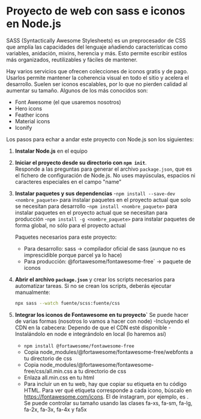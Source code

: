 # Proyecto de web con sass e iconos en Node.js

SASS (Syntactically Awesome Stylesheets) es un preprocesador de CSS que amplía las capacidades del lenguaje añadiendo características como variables, anidación, mixins, herencia y más. Esto permite escribir estilos más organizados, reutilizables y fáciles de mantener.

Hay varios servicios que ofrecen colecciones de iconos gratis y de pago. Usarlos permite mantener la coherencia visual en todo el sitio y acelera el desarrollo. Suelen ser iconos escalables, por lo que no pierden calidad al aumentar su tamaño. Algunos de los más conocidos son:
   - Font Awesome (el que usaremos nosotros)
   - Hero icons
   - Feather icons
   - Material icons
   - Iconify

Los pasos para echar a andar este proyecto con Node.js son los siguientes:

1. **Instalar Node.js** en el equipo

2. **Iniciar el proyecto desde su directorio con `npm init`**.  
   Responde a las preguntas para generar el archivo `package.json`, que es el fichero de configuración de Node.js.
   No uses mayúsculas, espacios ni caracteres especiales en el campo "name"

3. **Instalar paquetes y sus dependencias** 
   -`npm install --save-dev <nombre_paquete>` para instalar paquetes en el proyecto actual que solo se necesitan para desarrollo
   -`npm install <nombre_paquete>` para instalar paquetes en el proyecto actual que se necesitan para producción
   -`npm install -g <nombre_paquete>` para instalar paquetes de forma global, no sólo para el proyecto actual
   
   Paquetes necesarios para este proyecto:
   - Para desarrollo: sass -> compilador oficial de sass (aunque no es imprescidible porque parcel ya lo hace)
   - Para producción: @fortawesome/fontawesome-free` -> paquete de iconos

4. **Abrir el archivo `package.json`** y crear los scripts necesarios para automatizar tareas.
   Si no se crean los scripts, deberás ejecutar manualmente:
   ```bash
   npx sass --watch fuente/scss:fuente/css

5. **Integrar los iconos de Fontawesome en tu proyecto`** Se puede hacer de varias formas (nosotros lo vamos a hacer con node)
   -Incluyendo el CDN en la cabecera: <link href="https://cdnjs.cloudflare.com/ajax/libs/font-awesome/6.7.2/css/all.min.css" rel="stylesheet"> Dependo de que el CDN esté disponible
   -Instalándolo en node e integrándolo en local (lo haremos así)
      - `npm install @fortawesome/fontawesome-free`
      - Copia node_modules/@fortawesome/fontawesome-free/webfonts a tu directorio de css
      - Copia node_modules/@fortawesome/fontawesome-free/css/all.min.css a tu directorio de css
      - Enlaza all.min.css en tu html
      - Para incluir un en tu web, hay que copiar su etiqueta en tu código HTML. Para ver qué etiqueta corresponde a cada icono, búscalo en https://fontawesome.com/icons. El de instagram, por ejemplo, es <i class="fa-brands fa-instagram"></i>. Se puede controlar su tamaño usando las clases fa-xs, fa-sm, fa-lg, fa-2x, fa-3x, fa-4x y fa5x


